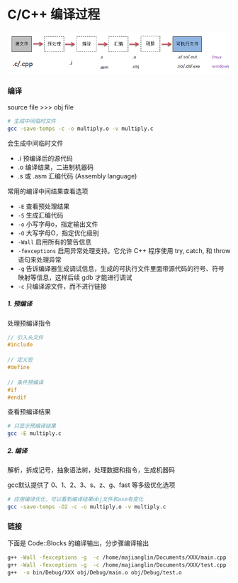 # C/C++ 编译过程

![编译过程](./img/compile.png)

### 编译

source file >>> obj file

```sh
# 生成中间临时文件
gcc -save-temps -c -o multiply.o -v multiply.c
```

会生成中间临时文件

- .i 预编译后的源代码
- .o 编译结果，二进制机器码
- .s 或 .asm 汇编代码 (Assembly language)

常用的编译中间结果查看选项

- `-E` 查看预处理结果
- `-S` 生成汇编代码
- `-o` 小写字母o，指定输出文件
- `-O` 大写字母O，指定优化级别
- `-Wall` 启用所有的警告信息
- `-fexceptions` 启用异常处理支持。它允许 C++ 程序使用 try, catch, 和 throw 语句来处理异常
- `-g` 告诉编译器生成调试信息，生成的可执行文件里面带源代码的行号、符号映射等信息，这样后续 gdb 才能进行调试
- `-c` 只编译源文件，而不进行链接

##### 1. 预编译

处理预编译指令

```c
// 引入头文件
#include

// 定义宏
#define 

// 条件预编译
#if
#endif
```

查看预编译结果

```sh
# 只显示预编译结果
gcc -E multiply.c
```

##### 2. 编译

解析，拆成记号，抽象语法树，处理数据和指令，生成机器码

gcc默认提供了 0、1、2、3、s、z、g、fast 等多级优化选项

```sh
# 应用编译优化，可以看到编译结果obj文件和asm有变化
gcc -save-temps -O2 -c -o multiply.o -v multiply.c
```

### 链接

下面是 Code::Blocks 的编译输出，分步骤编译输出

```sh
g++ -Wall -fexceptions -g  -c /home/majianglin/Documents/XXX/main.cpp -o obj/Debug/main.o
g++ -Wall -fexceptions -g  -c /home/majianglin/Documents/XXX/test.cpp -o obj/Debug/test.o
g++  -o bin/Debug/XXX obj/Debug/main.o obj/Debug/test.o
```
